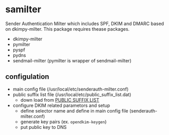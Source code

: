 # samilter
Sender Authentication Milter which includes SPF, DKIM and DMARC based on dkimpy-milter.
This package requires thease packages.
- dkimpy-milter
- pymilter
- pyspf
- pydns
- sendmail-milter (pymilter is wrapper of sendmail-milter)

## configulation
- main config file (/usr/local/etc/senderauth-milter.conf)
- public suffix list file (/usr/local/etc/public_suffix_list.dat)
	- down load from [PUBLIC SUFFIX LIST](https://publicsuffix.org)
- configure DKIM related parametors and setup
	- define selector name and define in main config file (senderauth-milter.conf)
	- generate key pairs (ex. `opendkim-keygen`)
	- put public key to DNS
